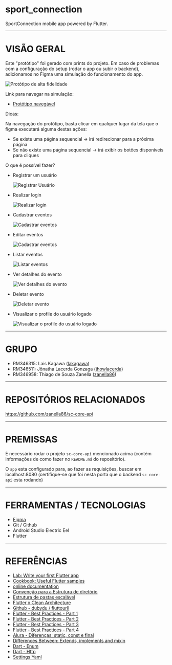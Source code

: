 # sport_connection

SportConnection mobile app powered by Flutter.

---

# VISÃO GERAL

Este "protótipo" foi gerado com prints do projeto. Em caso de problemas com a configuração do setup (rodar o app ou subir o backend), adicionamos no Figma uma simulação do funcionamento do app.

![Protótipo de alta fidelidade](/docs/prototype_links.png)

Link para navegar na simulação:
- [Protótipo navegável](https://www.figma.com/proto/PT4kfOtG2p9JALG48LFUGi/SportConnection?type=design&node-id=2-15&scaling=scale-down&page-id=0%3A1&starting-point-node-id=2%3A15)

Dicas:

Na navegação do protótipo, basta clicar em qualquer lugar da tela que o figma executará alguma destas ações:
- Se existe uma página sequencial -> irá redirecionar para a próxima página
- Se não existe uma página sequencial -> irá exibir os botões disponíveis para cliques


O que é possível fazer?
- Registrar um usuário

  ![Registrar Usuário](/docs/register.png)

- Realizar login

  ![Realizar login](/docs/login.png)

- Cadastrar eventos

  ![Cadastrar eventos](/docs/add_event.png)

- Editar eventos

  ![Cadastrar eventos](/docs/edit_event.png)

- Listar eventos

  ![Listar eventos](/docs/list_events.png)

- Ver detalhes do evento

  ![Ver detalhes do evento](/docs/details_event.png)

- Deletar evento

  ![Deletar evento](/docs/delete_event.png)

- Visualizar o profile do usuário logado

  ![Visualizar o profile do usuário logado](/docs/profile.png)


---

# GRUPO

- RM346315: Lais Kagawa ([lakagawa](https://github.com/lakagawa))
- RM346511: Jônatha Lacerda Gonzaga ([jhowlacerda](https://github.com/jhowlacerda))
- RM346958: Thiago de Souza Zanella ([zanella86](https://github.com/zanella86))

---

# REPOSITÓRIOS RELACIONADOS

https://github.com/zanella86/sc-core-api

---
# PREMISSAS

É necessário rodar o projeto `sc-core-api` mencionado acima (contém informações de como fazer no `README.md` do repositório).

O `app` esta configurado para, ao fazer as requisições, buscar em localhost:8080 (certifique-se que foi nesta porta que o backend `sc-core-api` esta rodando)

---

# FERRAMENTAS / TECNOLOGIAS

- [Figma](https://www.figma.com/)
- Git / Github
- Android Studio Electric Eel
- Flutter

---

# REFERÊNCIAS

- [Lab: Write your first Flutter app](https://docs.flutter.dev/get-started/codelab)
- [Cookbook: Useful Flutter samples](https://docs.flutter.dev/cookbook)
- [online documentation](https://docs.flutter.dev/)
- [Convenção para a Estrutura de diretório](https://dart.dev/tools/pub/package-layout)
- [Estrutura de pastas escalável](https://medium.com/flutter-community/scalable-folder-structure-for-flutter-applications-183746bdc320)
- [Flutter x Clean Architecture](https://itnext.io/flutter-clean-architecture-b53ce9e19d5a)
- [Github - dubydu / fluttourII](https://github.dev/dubydu/fluttourII)
- [Flutter - Best Practices - Part 1](https://itnext.io/flutter-best-practices-part-1-e89467ea4823)
- [Flutter - Best Practices - Part 2](https://itnext.io/flutter-best-practices-part-2-e9e5c79ccb16)
- [Flutter - Best Practices - Part 3](https://itnext.io/flutter-best-practices-part-3-747f1bfaec6b)
- [Flutter - Best Practices - Part 4](https://itnext.io/flutter-best-practices-part-4-709e7bceabf)
- [Alura - Diferenças: static, const e final](https://www.alura.com.br/artigos/diferenca-entre-static-const-final-no-dart)
- [Differences Between: Extends, implements and mixin](https://www.topcoder.com/thrive/articles/dart-differences-between-extends-implements-and-mixin)
- [Dart - Enum](https://stackoverflow.com/questions/38908285/how-do-i-add-methods-or-values-to-enums-in-dart)
- [Dart - Http](https://pub.dev/packages/http/example)
- [Settings Yaml](https://pub.dev/packages/settings_yaml/example)
